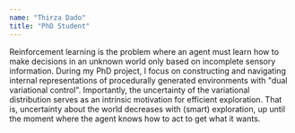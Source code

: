 ```yaml
---
name: "Thirza Dado"
title: "PhD Student"
---
```


Reinforcement learning is the problem where an agent must learn how to make decisions in an unknown world only based on incomplete sensory information. During my PhD project, I focus on constructing and navigating internal representations of procedurally generated environments with "dual variational control". Importantly, the uncertainty of the variational distribution serves as an intrinsic motivation for efficient exploration. That is, uncertainty about the world decreases with (smart) exploration, up until the moment where the agent knows how to act to get what it wants.